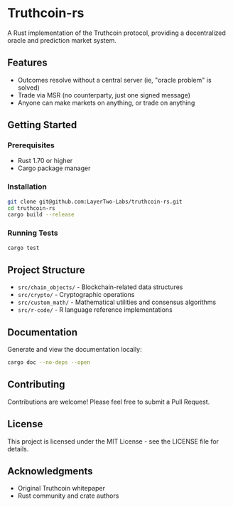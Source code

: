 # Truthcoin-rs

A Rust implementation of the Truthcoin protocol, providing a decentralized oracle and prediction market system.

## Features

- Outcomes resolve without a central server (ie, "oracle problem" is solved)
- Trade via MSR (no counterparty, just one signed message)
- Anyone can make markets on anything, or trade on anything

## Getting Started

### Prerequisites

- Rust 1.70 or higher
- Cargo package manager

### Installation

```bash
git clone git@github.com:LayerTwo-Labs/truthcoin-rs.git
cd truthcoin-rs
cargo build --release
```

### Running Tests

```bash
cargo test
```

## Project Structure

- `src/chain_objects/` - Blockchain-related data structures
- `src/crypto/` - Cryptographic operations
- `src/custom_math/` - Mathematical utilities and consensus algorithms
- `src/r-code/` - R language reference implementations

## Documentation

Generate and view the documentation locally:

```bash
cargo doc --no-deps --open
```

## Contributing

Contributions are welcome! Please feel free to submit a Pull Request.

## License

This project is licensed under the MIT License - see the LICENSE file for details.

## Acknowledgments

- Original Truthcoin whitepaper
- Rust community and crate authors
